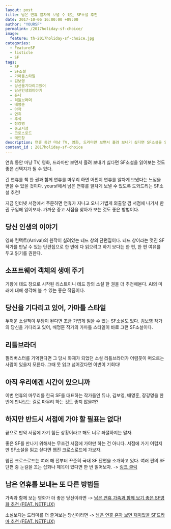 ```yaml
---
layout: post
title: 남은 연휴 알차게 보낼 수 있는 SF소설 추천
date: 2017-10-06 16:00:00 +09:00
author: "YOURSF"
permalink: /2017holiday-sf-choice/
image:
  feature: th-2017holiday-sf-choice.jpg
categories:
  - FeatureSF
  - listicle
  - SF
tags:
  - SF
  - SF소설
  - 가마틀스타일
  - 김보영
  - 당신을기다리고있어
  - 당신인생의이야기
  - 듀나
  - 리틀브라더
  - 배명훈
  - 아작
  - 연휴
  - 추석
  - 장강명
  - 중고서점
  - 크로스로드
  - 테드창
description: 연휴 동안 마냥 TV, 영화, 드라마만 보면서 흘려 보내기 싫다면 SF소설을 읽어보는 것도 좋은 선택지가 될 수 있다. 긴 연휴를 책 한 권과 함께 연휴를 마무리 하면 어쩐지 연휴를 알차게 보냈다는 느낌을 받을 수 있을 것이다. yoursf에서 남은 연휴를 알차게 보낼 수 있도록 도와드리는 SF소설 추천!
content_id : 2017holiday-sf-choice
---
```


연휴 동안 마냥 TV, 영화, 드라마만 보면서 흘려 보내기 싫다면 SF소설을 읽어보는 것도 좋은 선택지가 될 수 있다.

긴 연휴를 책 한 권과 함께 연휴를 마무리 하면 어쩐지 연휴를 알차게 보냈다는 느낌을 받을 수 있을 것이다. yoursf에서 남은 연휴를 알차게 보낼 수 있도록 도와드리는 SF소설 추천!

지금 인터넷 서점에서 주문하면 연휴가 지나고 오니 가볍게 외출할 겸 서점에 나가서 한 권 구입해 읽어보자. 가까운 중고 서점을 찾아가 보는 것도 좋은 방법이다.

## 당신 인생의 이야기

영화 컨택트(Arrival)의 원작이 실려있는 테드 창의 단편집이다. 테드 창이라는 멋진 SF 작가를 만날 수 있는 단편집으로 한 번에 다 읽으려고 하기 보다는 한 편, 한 편 여유를 두고 읽기를 권한다.

## 소프트웨어 객체의 생애 주기

기왕에 테드 창으로 시작된 리스트이니 테드 창의 소설 한 권을 더 추천해본다. AI의 미래에 대해 생각해 볼 수 있는 좋은 작품이다.

## 당신을 기다리고 있어, 가마틀 스타일

두꺼운 소설책이 부담이 된다면 조금 가볍게 읽을 수 있는 SF소설도 있다. 김보영 작가의 당신을 기다리고 있어, 배명훈 작가의 가마틀 스타일이 바로 그런 SF소설이다.

## 리틀브라더

필리버스터를 기억한다면 그 당시 화재가 되었던 소설 리틀브라더가 어렴풋이 떠오르는 사람이 있을지 모른다. 그때 못 읽고 넘어갔다면 이번이 기회다!

## 아직 우리에겐 시간이 있으니까

이번 연휴의 마무리를 한국 SF를 대표하는 작가들인 듀나, 김보영, 배명훈, 장강명을 한 번에 만나보는 걸로 마무리 하는 것도 좋지 않을까? 

## 하지만 반드시 서점에 가야 할 필표는 없다!

끝으로 만약 서점에 가기 힘든 상황이라고 해도 너무 좌절하지는 말자.

좋은 SF를 만나기 위해서는 무조건 서점에 가야만 하는 건 아니다. 서점에 가기 어렵지만 SF소설을 읽고 싶다면 웹진 크로스로드에 가보자.

웹진 크로스로드는 여러 해 전부터 꾸준히 국내 SF 단편을 소개하고 있다. 여러 편의 SF 단편 중 눈길을 끄는 삽화나 제목이 있다면 한 번 읽어보자. -> [링크 클릭](http://crossroads.apctp.org/myboard/list.php?Page=1&s_para4=0004&Board=n9998)

## 남은 연휴를 보내는 또 다른 방법들

가족과 함께 보는 영화가 더 좋은 당신이라면 -> [남은 연휴 가족과 함께 보기 좋은 SF영화 추천 (FEAT. NETFLIX)](https://yoursf.kr/2017holiday-sf-movie/)

소설보다는 드라마를 더 즐겨보는 당신이라면 -> [남은 연휴 혼자 보면 재미있을 SF드라마 추천 (FEAT. NETFLIX)](https://yoursf.kr/2017holiday-sf-drama/)